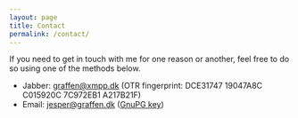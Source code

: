 ```yaml
---
layout: page
title: Contact
permalink: /contact/
---
```

If you need to get in touch with me for one reason or another, feel free to do so using one of the methods below.  

* Jabber: [graffen@xmpp.dk][jabber] (OTR fingerprint: DCE31747 19047A8C C015920C 7C972EB1 A217B21F)
* Email: [jesper@graffen.dk][email] ([GnuPG key][gnupg])

[jabber]: xmpp://graffen@xmpp.dk 
[email]: mailto:jesper@graffen.dk?subject=xmpp.dk
[gnupg]: https://keybase.io/graffen/key.asc